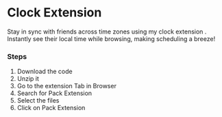 # Clock Extension

Stay in sync with friends across time zones using my clock extension . Instantly see their local time while browsing, making scheduling a breeze!



### Steps
1. Download the code
2. Unzip it
3. Go to the extension Tab in  Browser
4. Search for Pack Extension
5. Select the files
6. Click on Pack Extension
